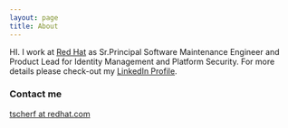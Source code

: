 ```yaml
---
layout: page
title: About
---
```


HI. I work at [Red Hat](https://www.redhat.com/en) as Sr.Principal Software
Maintenance Engineer and Product Lead for Identity Management and Platform Security. For more details please check-out my [LinkedIn Profile](https://www.linkedin.com/in/tscherf/).

### Contact me

[tscherf at redhat.com](mailto:tscherf@redhat.com)
